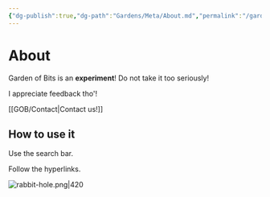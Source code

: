 ```yaml
---
{"dg-publish":true,"dg-path":"Gardens/Meta/About.md","permalink":"/gardens/meta/about/"}
---
```


# About

Garden of Bits is an **experiment**! Do not take it too seriously!

I appreciate feedback tho'!

[[GOB/Contact\|Contact us!]]

## How to use it

Use the search bar. 

Follow the hyperlinks.

![rabbit-hole.png|420](/img/user/GOB/assets/images/rabbit-hole.png)

